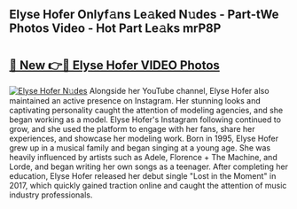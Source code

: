 ## Elyse Hofer Onlyf𝚊ns Le𝚊ked N𝚞des - Part-tWe Photos Video - Hot Part Le𝚊ks mrP8P

# <h2><a href="http://ac25016.deff.icu/?id=Elyse+Hofer">🔗 New 👉🔴 Elyse Hofer VIDEO Photos</a></h2>

[![Elyse Hofer N𝚞des](https://i.imgur.com/rIISA9y.gif)](http://ac25016.deff.icu/?id=Elyse+Hofer)
Alongside her YouTube channel, Elyse Hofer also maintained an active presence on Instagram. Her stunning looks and captivating personality caught the attention of modeling agencies, and she began working as a model. Elyse Hofer's Instagram following continued to grow, and she used the platform to engage with her fans, share her experiences, and showcase her modeling work. Born in 1995, Elyse Hofer grew up in a musical family and began singing at a young age. She was heavily influenced by artists such as Adele, Florence + The Machine, and Lorde, and began writing her own songs as a teenager. After completing her education, Elyse Hofer released her debut single "Lost in the Moment" in 2017, which quickly gained traction online and caught the attention of music industry professionals.
